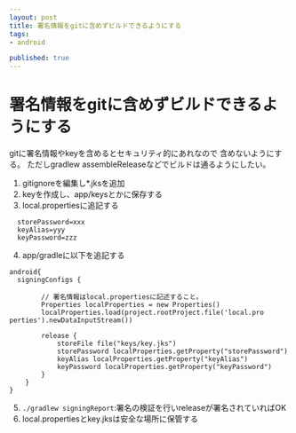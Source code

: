 ```yaml
---
layout: post
title: 署名情報をgitに含めずビルドできるようにする
tags:
- android

published: true
---
```


# 署名情報をgitに含めずビルドできるようにする

gitに署名情報やkeyを含めるとセキュリティ的にあれなので
含めないようにする。
ただしgradlew assembleReleaseなどでビルドは通るようにしたい。
 
1. gitignoreを編集し*.jksを追加
2. keyを作成し、app/keysとかに保存する
3. local.propertiesに追記する

```
  storePassword=xxx
  keyAlias=yyy
  keyPassword=zzz
```
4. app/gradleに以下を追記する

```
android{
  signingConfigs {

        // 署名情報はlocal.propertiesに記述すること。
        Properties localProperties = new Properties()
        localProperties.load(project.rootProject.file('local.pro  perties').newDataInputStream())

        release {
            storeFile file("keys/key.jks")
            storePassword localProperties.getProperty("storePassword")
            keyAlias localProperties.getProperty("keyAlias")
            keyPassword localProperties.getProperty("keyPassword")
        }
    }
}
```

5. `./gradlew signingReport`:署名の検証を行いreleaseが署名されていればOK
6. local.propertiesとkey.jksは安全な場所に保管する